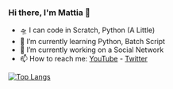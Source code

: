 ### Hi there, I'm Mattia 👋

- 🛸 I can code in Scratch, Python (A Little)
- 🌱 I’m currently learning Python, Batch Script
- 🔭 I’m currently working on a Social Network
- 📫 How to reach me: [YouTube](https://www.youtube.com/channel/UCohKir-O0ZqYlfwywLaIKpw) - [Twitter](https://twitter.com/etimologyyy)

[![Top Langs](https://github-readme-stats.vercel.app/api/top-langs/?username=etimology&layout=compact)](https://github.com/etimology/github-readme-stats)
